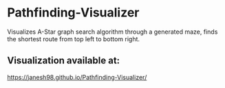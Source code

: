 # Pathfinding-Visualizer
Visualizes A-Star graph search algorithm through a generated maze, finds the shortest route from top left to bottom right.


## Visualization available at:
 https://janesh98.github.io/Pathfinding-Visualizer/
